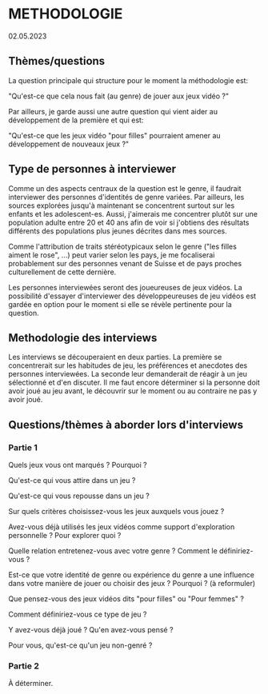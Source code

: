 # METHODOLOGIE

02.05.2023

## Thèmes/questions

La question principale qui structure pour le moment la méthodologie est:

"Qu'est-ce que cela nous fait (au genre) de jouer aux jeux vidéo ?"

Par ailleurs, je garde aussi une autre question qui vient aider au développement de la première et qui est:

"Qu'est-ce que les jeux vidéo "pour filles" pourraient amener au développement de nouveaux jeux ?"

## Type de personnes à interviewer

Comme un des aspects centraux de la question est le genre, il faudrait interviewer des personnes d'identités de genre variées. Par ailleurs, les sources explorées jusqu'à maintenant se concentrent surtout sur les enfants et les adolescent-es. Aussi, j'aimerais me concentrer plutôt sur une population adulte entre 20 et 40 ans afin de voir si j'obtiens des résultats différents des populations plus jeunes décrites dans mes sources.

Comme l'attribution de traits stéréotypicaux selon le genre ("les filles aiment le rose", ...) peut varier selon les pays, je me focaliserai probablement sur des personnes venant de Suisse et de pays proches culturellement de cette dernière.

Les personnes interviewées seront des joueureuses de jeux vidéos. La possibilité d'essayer d'interviewer des développeureuses de jeu vidéos est gardée en option pour le moment si elle se révèle pertinente pour la question.

## Methodologie des interviews

Les interviews se découperaient en deux parties. La première se concentrerait sur les habitudes de jeu, les préférences et anecdotes des personnes interviewées. La seconde leur demanderait de réagir à un jeu sélectionné et d'en discuter. Il me faut encore déterminer si la personne doit avoir joué au jeu avant, le découvrir sur le moment ou au contraire ne pas y avoir joué.

## Questions/thèmes à aborder lors d'interviews

### Partie 1

Quels jeux vous ont marqués ? Pourquoi ?

Qu'est-ce qui vous attire dans un jeu ?

Qu'est-ce qui vous repousse dans un jeu ?

Sur quels critères choisissez-vous les jeux auxquels vous jouez ?

Avez-vous déjà utilisés les jeux vidéos comme support d'exploration personnelle ? Pour explorer quoi ?

Quelle relation entretenez-vous avec votre genre ? Comment le définiriez-vous ?

Est-ce que votre identité de genre ou expérience du genre a une influence dans votre manière de jouer ou choisir des jeux ? Pourquoi ? (à reformuler)

Que pensez-vous des jeux vidéos dits "pour filles" ou "Pour femmes" ?

Comment définiriez-vous ce type de jeu ?

Y avez-vous déjà joué ? Qu'en avez-vous pensé ?

Pour vous, qu'est-ce qu'un jeu non-genré ?

### Partie 2

À déterminer.
